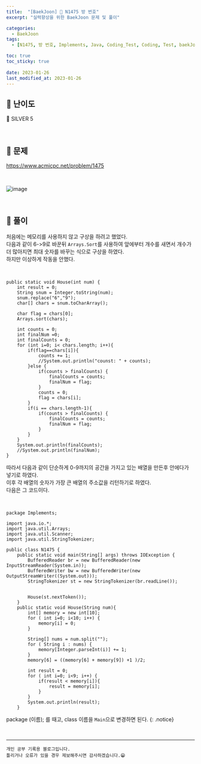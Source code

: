 ```yaml
---
title:  "[BaekJoon] 🥈 N1475 방 번호"
excerpt: "실력향상을 위한 BaekJoon 문제 및 풀이"

categories:
  - BaekJoon
tags:
  - [N1475, 방 번호, Implements, Java, Coding_Test, Coding, Test, baekJoon, 백준]

toc: true
toc_sticky: true
 
date: 2023-01-26
last_modified_at: 2023-01-26
---
```


## 📌 난이도

  🥈 SILVER 5

<br>

## 📌 문제

<https://www.acmicpc.net/problem/1475>

<br>

![image](https://user-images.githubusercontent.com/37824506/214777893-2fe82f14-ee30-4e6a-ac3e-980929c1b37b.png)

<br>

## 📌 풀이  


처음에는 메모리를 사용하지 않고 구상을 하려고 했었다.  
다음과 같이 6->9로 바꾼뒤 `Arrays.Sort`를 사용하여 앞에부터 개수를 새면서 개수가 더 많아지면 최대 숫자를 바꾸는 식으로 구상을 하였다.  
하지만 이상하게 작동을 안했다.

<br>

```
public static void House(int num) {
    int result = 0;
    String snum = Integer.toString(num);
    snum.replace("6","9");
    char[] chars = snum.toCharArray();

    char flag = chars[0];
    Arrays.sort(chars);

    int counts = 0;
    int finalNum =0;
    int finalCounts = 0;
    for (int i=0; i< chars.length; i++){
        if(flag==chars[i]){
            counts += 1;
            //System.out.println("counst: " + counts);
        }else {
            if(counts > finalCounts) {
                finalCounts = counts;
                finalNum = flag;
            }
            counts = 0;
            flag = chars[i];
        }
        if(i == chars.length-1){
            if(counts > finalCounts) {
                finalCounts = counts;
                finalNum = flag;
            }
        }
    }
    System.out.println(finalCounts);
    //System.out.println(finalNum);
}
```


따라서 다음과 같이 단순하게 0-9까지의 공간을 가지고 있는 배열을 만든후 안에다가 넣기로 하였다.  
이후 각 배열의 숫자가 가장 큰 배열의 주소값을 리턴하기로 하였다.  
다음은 그 코드이다.

<br>

```
package Implements;

import java.io.*;
import java.util.Arrays;
import java.util.Scanner;
import java.util.StringTokenizer;

public class N1475 {
    public static void main(String[] args) throws IOException {
        BufferedReader br = new BufferedReader(new InputStreamReader(System.in));
        BufferedWriter bw = new BufferedWriter(new OutputStreamWriter((System.out)));
        StringTokenizer st = new StringTokenizer(br.readLine());


        House(st.nextToken());
    }
    public static void House(String num){
        int[] memory = new int[10];
        for ( int i=0; i<10; i++) {
            memory[i] = 0;
        }

        String[] nums = num.split("");
        for ( String i : nums) {
            memory[Integer.parseInt(i)] += 1;
        }
        memory[6] = ((memory[6] + memory[9]) +1 )/2;

        int result = 0;
        for ( int i=0; i<9; i++) {
            if(result < memory[i]){
                result = memory[i];
            }
        }
        System.out.println(result);
    }
```

package (이름); 를 때고, class 이름을 `Main`으로 변경하면 된다.
{: .notice}



<br>


***
    개인 공부 기록용 블로그입니다.
    틀리거나 오류가 있을 경우 제보해주시면 감사하겠습니다.😁